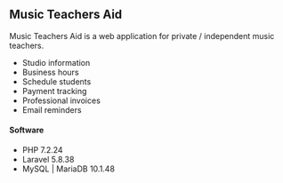 ## Music Teachers Aid

Music Teachers Aid is a web application for private / independent music teachers.
* Studio information
* Business hours
* Schedule students
* Payment tracking
* Professional invoices
* Email reminders

#### Software
* PHP 7.2.24
* Laravel 5.8.38
* MySQL | MariaDB 10.1.48
